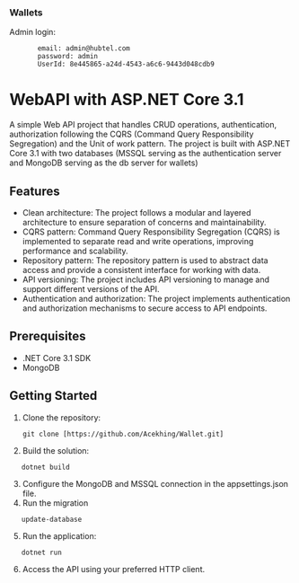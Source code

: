 ### Wallets


Admin login:

           email: admin@hubtel.com
           password: admin
           UserId: 8e445865-a24d-4543-a6c6-9443d048cdb9
           
# WebAPI with ASP.NET Core 3.1
A simple Web API project that handles CRUD operations, authentication, authorization following the CQRS (Command Query Responsibility Segregation) and the Unit of work pattern.
The project is built with ASP.NET Core 3.1 with two databases (MSSQL serving as the authentication server and MongoDB serving as the db server for wallets)

## Features

- Clean architecture: The project follows a modular and layered architecture to ensure separation of concerns and maintainability.
- CQRS pattern: Command Query Responsibility Segregation (CQRS) is implemented to separate read and write operations, improving performance and scalability.
- Repository pattern: The repository pattern is used to abstract data access and provide a consistent interface for working with data.
- API versioning: The project includes API versioning to manage and support different versions of the API.
- Authentication and authorization: The project implements authentication and authorization mechanisms to secure access to API endpoints.

## Prerequisites

- .NET Core 3.1 SDK
- MongoDB

## Getting Started

1. Clone the repository:
   ```shell
   git clone [https://github.com/Acekhing/Wallet.git]
   
2. Build the solution:
```shell
   dotnet build
```

3. Configure the MongoDB and MSSQL connection in the appsettings.json file.
4. Run the migration
```package manager console in infrastructure layer
   update-database
```

5. Run the application:
```shell
   dotnet run
```

6. Access the API using your preferred HTTP client.

<br/>
<br/>
<br/>
